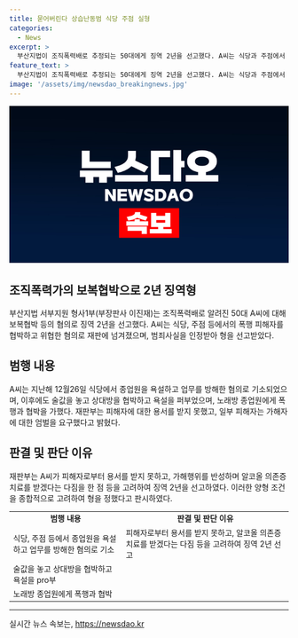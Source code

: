 ```yaml
---
title: 묻어버린다 상습난동범 식당 주점 실형
categories:
  - News
excerpt: >
  부산지법이 조직폭력배로 추정되는 50대에게 징역 2년을 선고했다. A씨는 식당과 주점에서 난동을 부린 뒤 자신을 신고한 피해자를 보복협박한 혐의 등으로 기소됐다. A씨는 폭행과 협박 등으로 2년간 범죄를 저질렀으며, 재판부는 일부 피해자의 엄벌 요구를 고려하며 A씨에게 양형 조건과 알코올 의존증 치료 등을 요구했다.
feature_text: >
  부산지법이 조직폭력배로 추정되는 50대에게 징역 2년을 선고했다. A씨는 식당과 주점에서 난동을 부린 뒤 자신을 신고한 피해자를 보복협박한 혐의 등으로 기소됐다. A씨는 폭행과 협박 등으로 2년간 범죄를 저질렀으며, 재판부는 일부 피해자의 엄벌 요구를 고려하며 A씨에게 양형 조건과 알코올 의존증 치료 등을 요구했다.
image: '/assets/img/newsdao_breakingnews.jpg'
---
```


<p><img src="/assets/img/newsdao_breakingnews.jpg" alt="firstkoreanews 속보" /></p>

<h2 data-ke-size="size26">조직폭력가의 보복협박으로 2년 징역형</h2>

<p data-ke-size="size16">부산지법 서부지원 형사1부(부장판사 이진재)는 조직폭력배로 알려진 50대 A씨에 대해 보복협박 등의 혐의로 징역 2년을 선고했다. A씨는 식당, 주점 등에서의 폭행 피해자를 협박하고 위협한 혐의로 재판에 넘겨졌으며, 범죄사실을 인정받아 형을 선고받았다.</p>

<h2 data-ke-size="size26">범행 내용</h2>

<p data-ke-size="size16">A씨는 지난해 12월26일 식당에서 종업원을 욕설하고 업무를 방해한 혐의로 기소되었으며, 이후에도 술값을 놓고 상대방을 협박하고 욕설을 퍼부었으며, 노래방 종업원에게 폭행과 협박을 가했다. 재판부는 피해자에 대한 용서를 받지 못했고, 일부 피해자는 가해자에 대한 엄벌을 요구했다고 밝혔다.</p>

<h2 data-ke-size="size26">판결 및 판단 이유</h2>

<p data-ke-size="size16">재판부는 A씨가 피해자로부터 용서를 받지 못하고, 가해행위를 반성하며 알코올 의존증 치료를 받겠다는 다짐을 한 점 등을 고려하여 징역 2년을 선고하였다. 이러한 양형 조건을 종합적으로 고려하여 형을 정했다고 판시하였다.</p>

<table>
   <tbody>
      <tr>
         <td style="text-align: center; height: 17px;"><b>범행 내용</b></td>
         <td style="text-align: center; height: 17px;"><b>판결 및 판단 이유</b></td>
      </tr>
      <tr>
         <td>식당, 주점 등에서 종업원을 욕설하고 업무를 방해한 혐의로 기소</td>
         <td>피해자로부터 용서를 받지 못하고, 알코올 의존증 치료를 받겠다는 다짐 등을 고려하여 징역 2년 선고</td>
      </tr>
      <tr>
         <td>술값을 놓고 상대방을 협박하고 욕설을 pro부</td>
         <td></td>
      </tr>
      <tr>
         <td>노래방 종업원에게 폭행과 협박</td>
         <td></td>
      </tr>
   </tbody>
</table>

<hr>
실시간 뉴스 속보는, <a href="https://newsdao.kr" rel="dofollow">https://newsdao.kr</a>


